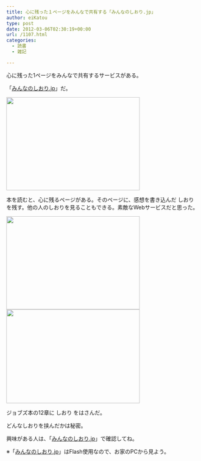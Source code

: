 ```yaml
---
title: 心に残った１ページをみんなで共有する「みんなのしおり.jp」
author: eiKatou
type: post
date: 2012-03-06T02:30:19+00:00
url: /1107.html
categories:
  - 読書
  - 雑記

---
```

心に残った1ページをみんなで共有するサービスがある。
  
「[みんなのしおり.jp][1]」だ。

[<img src="http://eikatou.net/blog/wp-content/uploads/2012/03/20120305a.png" alt="" title="20120305a" width="350" height="244" class="alignnone size-full wp-image-1108" srcset="/uploads/2012/03/20120305a.png 350w, /uploads/2012/03/20120305a-300x209.png 300w" sizes="(max-width: 350px) 100vw, 350px" />][1]

<!--more-->

本を読むと、心に残るページがある。そのページに、感想を書き込んだ しおり を残す。他の人のしおりを見ることもできる。素敵なWebサービスだと思った。

<img class="alignnone size-full wp-image-1109" title="20120305b" src="http://eikatou.net/blog/wp-content/uploads/2012/03/20120305b.png" alt="" width="350" height="244" srcset="/uploads/2012/03/20120305b.png 350w, /uploads/2012/03/20120305b-300x209.png 300w" sizes="(max-width: 350px) 100vw, 350px" />
  
<img src="http://eikatou.net/blog/wp-content/uploads/2012/03/20120305c.png" alt="" title="20120305c" width="350" height="246" class="alignnone size-full wp-image-1110" srcset="/uploads/2012/03/20120305c.png 350w, /uploads/2012/03/20120305c-300x210.png 300w" sizes="(max-width: 350px) 100vw, 350px" />
  
ジョブズ本の12章に しおり をはさんだ。 

どんなしおりを挟んだかは秘密。
  
興味がある人は、「[みんなのしおり.jp][1]」で確認してね。

※「[みんなのしおり.jp][1]」はFlash使用なので、お家のPCから見よう。

 [1]: http://minnanoshiori.jp/
